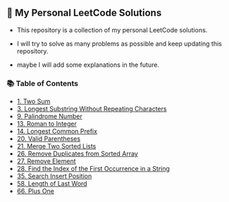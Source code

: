## 🌟 My Personal LeetCode Solutions

- This repository is a collection of my personal LeetCode solutions.
- I will try to solve as many problems as possible and keep updating this repository.

- maybe I will add some explanations in the future.

### 📚 Table of Contents

- [1. Two Sum](/1.%20Two%20Sum)
- [3. Longest Substring Without Repeating Characters](/3.%20Longest%20Substring%20Without%20Repeating%20Characters/main.go)
- [9. Palindrome Number](/9.%20Palindrome%20Number)
- [13. Roman to Integer](/13.%20Roman%20to%20Integer)
- [14. Longest Common Prefix](/14.%20Longest%20Common%20Prefix)
- [20. Valid Parentheses](/20.%20Valid%20Parentheses)
- [21. Merge Two Sorted Lists](/21.%20Merge%20Two%20Sorted%20Lists)
- [26. Remove Duplicates from Sorted Array](/26.%20Remove%20Duplicates%20from%20Sorted%20Array)
- [27. Remove Element](/27.%20Remove%20Element)
- [28. Find the Index of the First Occurrence in a String](/28.%20Find%20the%20Index%20of%20the%20First%20Occurrence%20in%20a%20String)
- [35. Search Insert Position](/35.%20Search%20Insert%20Position)
- [58. Length of Last Word](/58.%20Length%20of%20Last%20Word)
- [66. Plus One](/66.%20Plus%20One/main.go)
